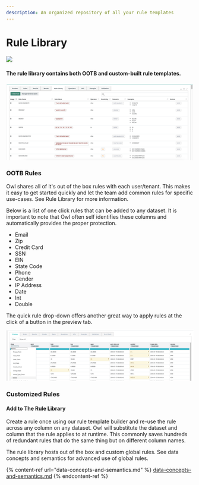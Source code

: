 ```yaml
---
description: An organized repository of all your rule templates
---
```


# Rule Library

![](<../../.gitbook/assets/rule\_lib (1).gif>)

#### The rule library contains both OOTB and custom-built rule templates.

![](<../../.gitbook/assets/image (88).png>)

### OOTB Rules

Owl shares all of it's out of the box rules with each user/tenant.  This makes it easy to get started quickly and let the team add common rules for specific use-cases. See Rule Library for more information.

Below is a list of one click rules that can be added to any dataset.  It is important to note that Owl often self identifies these columns and automatically provides the proper protection.

* Email
* Zip
* Credit Card
* SSN
* EIN
* State Code
* Phone
* Gender
* IP Address
* Date
* Int
* Double

The quick rule drop-down offers another great way to apply rules at the click of a button in the preview tab.

![](<../../.gitbook/assets/image (49).png>)

### Customized Rules

#### Add to The Rule Library

Create a rule once using our rule template builder and re-use the rule across any column on any dataset.  Owl will substitute the dataset and column that the rule applies to at runtime. This commonly saves hundreds of redundant rules that do the same thing but on different column names.

The rule library hosts out of the box and custom global rules. See data concepts and semantics for advanced use of global rules.&#x20;

{% content-ref url="data-concepts-and-semantics.md" %}
[data-concepts-and-semantics.md](data-concepts-and-semantics.md)
{% endcontent-ref %}

####

###
